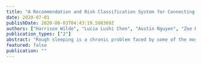```yaml
---
title: "A Recommendation and Risk Classification System for Connecting Rough Sleepers to Essential Outreach Services"
date: 2020-07-01
publishDate: 2020-08-03T04:43:19.508369Z
authors: ["Harrison Wilde", "Lucia Lushi Chen", "Austin Nguyen", "Zoe Kimpel", "Joshua Sidgwick", "Adolfo De Unanue", "Davide Veronese", "Bilal Mateen", "Rayid Ghani", "Sebastian Vollmer"]
publication_types: ["2"]
abstract: "Rough sleeping is a chronic problem faced by some of the most disadvantaged people in modern society. This paper describes work carried out in partnership with Homeless Link, a UK-based charity, in developing a data-driven approach to assess the quality of incoming alerts from members of the public aimed at connecting people sleeping rough on the streets with outreach service providers. Alerts are prioritised based on the predicted likelihood of successfully connecting with the rough sleeper, helping to address capacity limitations and to quickly, effectively, and equitably process all of the alerts that they receive. Initial evaluation concludes that our approach increases the rate at which rough sleepers are found following a referral by at least 15% based on labelled data, implying a greater overall increase when the alerts with unknown outcomes are considered, and suggesting the benefit in a trial taking place over a longer period to assess the models in practice. The discussion and modelling process is done with careful considerations of ethics, transparency and explainability due to the sensitive nature of the data in this context and the vulnerability of the people that are affected."
featured: false
publication: ""
---
```


